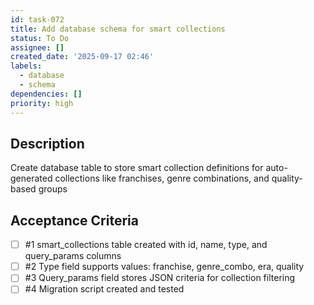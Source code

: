 ```yaml
---
id: task-072
title: Add database schema for smart collections
status: To Do
assignee: []
created_date: '2025-09-17 02:46'
labels:
  - database
  - schema
dependencies: []
priority: high
---
```


## Description

Create database table to store smart collection definitions for auto-generated collections like franchises, genre combinations, and quality-based groups

## Acceptance Criteria
<!-- AC:BEGIN -->
- [ ] #1 smart_collections table created with id, name, type, and query_params columns
- [ ] #2 Type field supports values: franchise, genre_combo, era, quality
- [ ] #3 Query_params field stores JSON criteria for collection filtering
- [ ] #4 Migration script created and tested
<!-- AC:END -->
